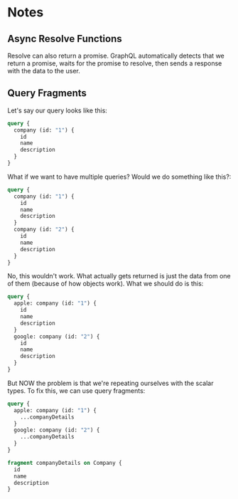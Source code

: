 # Notes

## Async Resolve Functions
Resolve can also return a promise. GraphQL automatically detects that we return a promise, waits for the promise to resolve, then sends a response with the data to the user.

## Query Fragments
Let's say our query looks like this:
```graphql
query {
  company (id: "1") {
    id
    name
    description
  }
}
```
What if we want to have multiple queries? Would we do something like this?:
```graphql
query {
  company (id: "1") {
    id
    name
    description
  }
  company (id: "2") {
    id
    name
    description
  }
}
```
No, this wouldn't work. What actually gets returned is just the data from one of them (because of how objects work). What we should do is this:
```graphql
query {
  apple: company (id: "1") {
    id
    name
    description
  }
  google: company (id: "2") {
    id
    name
    description
  }
}
```
But NOW the problem is that we're repeating ourselves with the scalar types. To fix this, we can use query fragments:
```graphql
query {
  apple: company (id: "1") {
    ...companyDetails
  }
  google: company (id: "2") {
    ...companyDetails
  }
}

fragment companyDetails on Company {
  id
  name
  description
}
```